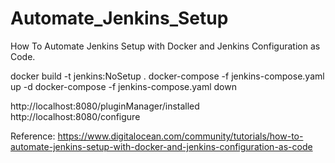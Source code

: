 # Automate_Jenkins_Setup
How To Automate Jenkins Setup with Docker and Jenkins Configuration as Code. 

docker build -t jenkins:NoSetup .
docker-compose -f jenkins-compose.yaml up -d
docker-compose -f jenkins-compose.yaml down

http://localhost:8080/pluginManager/installed
http://localhost:8080/configure

Reference:
https://www.digitalocean.com/community/tutorials/how-to-automate-jenkins-setup-with-docker-and-jenkins-configuration-as-code